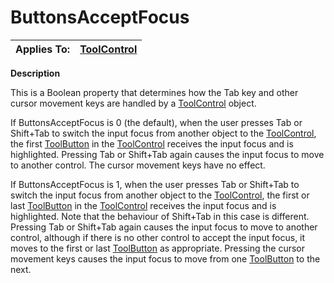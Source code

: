 




<h1 class="heading"><span class="name">ButtonsAcceptFocus</span></h1>

| Applies To: | [ToolControl](../a-z/toolcontrol.md) |
| --- | ---  |


**Description**


This is a Boolean property that determines how the Tab key and other cursor movement keys are handled by a [ToolControl](../a-z/toolcontrol.md) object.


If ButtonsAcceptFocus is 0 (the default), when the user presses Tab or Shift+Tab to switch the input focus from another object to the [ToolControl](../a-z/toolcontrol.md), the first [ToolButton](../a-z/toolbutton.md) in the [ToolControl](../a-z/toolcontrol.md) receives the input focus and is highlighted. Pressing Tab or Shift+Tab again causes the input focus to move to another control. The cursor movement keys have no effect.


If ButtonsAcceptFocus is 1, when the user presses Tab or Shift+Tab to switch the input focus from another object to the [ToolControl](../a-z/toolcontrol.md), the first or last [ToolButton](../a-z/toolbutton.md) in the [ToolControl](../a-z/toolcontrol.md) receives the input focus and is highlighted. Note that the behaviour of Shift+Tab in this case is different. Pressing Tab or Shift+Tab again causes the input focus to move to another control, although if there is no other control to accept the input focus, it moves to the first or last [ToolButton](../a-z/toolbutton.md) as appropriate. Pressing the cursor movement keys causes the input focus to move from one [ToolButton](../a-z/toolbutton.md) to the next.



